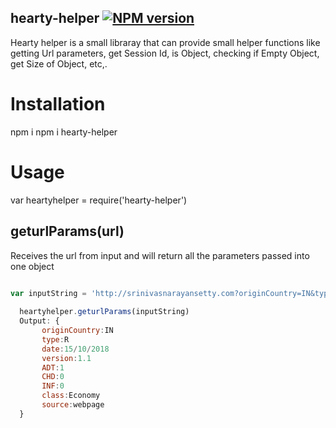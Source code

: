 ## hearty-helper [![NPM version](https://img.shields.io/npm/v/hearty-helper.svg)](https://www.npmjs.com/package/hearty-helper)

Hearty helper is a small libraray that can provide small helper functions like getting Url parameters, get Session Id, is Object, checking if Empty Object, get Size of Object, etc,.


# Installation

npm i npm i hearty-helper


# Usage 

var heartyhelper = require('hearty-helper')


## geturlParams(url)

Receives the url from input and will return all the parameters passed into one object
```javascript

var inputString = 'http://srinivasnarayansetty.com?originCountry=IN&type=R&date=15/10/2018&version=1.1&ADT=1&CHD=0&INF=0&class=Economy&source=webpage'
 
  heartyhelper.geturlParams(inputString)
  Output: {
       originCountry:IN
       type:R
       date:15/10/2018
       version:1.1
       ADT:1
       CHD:0
       INF:0
       class:Economy
       source:webpage
  }
  
 ```












<!-- [![Coverage Status](https://coveralls.io/repos/github/SrinivasNarayansetty/hearty-helper/badge.svg)](https://coveralls.io/github/SrinivasNarayansetty/hearty-helper) -->
